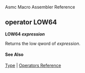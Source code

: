 Asmc Macro Assembler Reference

## operator LOW64

**LOW64 _expression_**

Returns the low qword of _expression_.

#### See Also

[Type](type.md) | [Operators Reference](readme.md)
